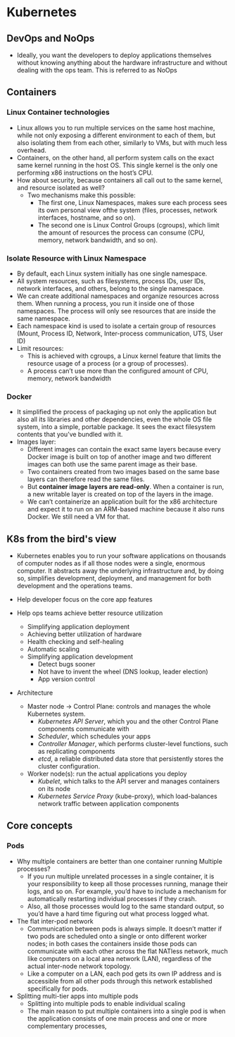 # Kubernetes

## DevOps and NoOps
- Ideally, you want the developers to deploy applications themselves without knowing
anything about the hardware infrastructure and without dealing with the ops
team. This is referred to as NoOps

## Containers
### Linux Container technologies
- Linux allows you to run multiple services on the same host machine, while not only
exposing a different environment to each of them, but also isolating them from each
other, similarly to VMs, but with much less overhead.
- Containers, on the other hand, all perform system calls on the exact same kernel running in the host OS. This single kernel is the only one performing x86 instructions on the host’s CPU.
- How about security, because containers all call out to the same kernel, and resource isolated as well?
    - Two mechanisms make this possible:
        - The first one, Linux Namespaces, makes sure each process sees its own personal view ofthe system (files, processes, network interfaces, hostname, and so on). 
        - The second one is Linux Control Groups (cgroups), which limit the amount of resources the process can consume (CPU, memory, network bandwidth, and so on).
### Isolate Resource with Linux Namespace
- By default, each Linux system initially has one single namespace. 
- All system resources, such as filesystems, process IDs, user IDs, network interfaces, and others, belong to the single namespace.
- We can create additional namespaces and organize resources across them. When running a process, you run it inside one of those namespaces. The process will only see resources that are inside the same namespace.
- Each namespace kind is used to isolate a certain group of resources (Mount, Process ID, Network, Inter-process communication, UTS, User ID)
- Limit resources:
    - This is achieved with cgroups, a Linux kernel feature that limits the resource usage of a process (or a group of processes).
    - A process
can’t use more than the configured amount of CPU, memory, network bandwidth

### Docker
 - It simplified the process of packaging up not only the application but also all its libraries and other dependencies, even the whole OS file system, into a simple, portable package. It sees the exact filesystem contents that you’ve bundled with it.
 - Images layer:
    - Different images can contain the exact same layers because every Docker image is built on top of another image and two different images can both use the same parent image as their base.
    - Two containers created from two images based on the same base layers can therefore read the same files. 
    - But **container image layers are read-only**. When a container is run, a new writable layer is created on top of the layers in the image.
    - We can’t containerize an application built for the x86 architecture and expect it to run on an ARM-based machine because it also runs Docker. We still need a VM for that.

## K8s from the bird's view
- Kubernetes enables you to run your software applications on thousands of computer
nodes as if all those nodes were a single, enormous computer. It abstracts away
the underlying infrastructure and, by doing so, simplifies development, deployment,
and management for both development and the operations teams.
- Help developer focus on the core app features
- Help ops teams achieve better resource utilization
    - Simplifying application deployment
    - Achieving better utilization of hardware
    - Health checking and self-healing
    - Automatic scaling
    - Simplifying application development
        - Detect bugs sooner
        - Not have to invent the wheel (DNS lookup, leader election)
        - App version control

- Architecture
    - Master node -> Control Plane: controls and manages the whole Kubernetes system.
        - *Kubernetes API Server*, which you and the other Control Plane components communicate with
        - *Scheduler*, which schedules your apps
        - *Controller Manager*, which performs cluster-level functions, such as replicating components
        - *etcd*, a reliable distributed data store that persistently stores the cluster configuration.
    - Worker node(s): run the actual applications you deploy
        - *Kubelet*, which talks to the API server and manages containers on its node
        - *Kubernetes Service Proxy* (kube-proxy), which load-balances network traffic between application components

## Core concepts
### Pods
 - Why multiple containers are better than one container running
Multiple processes?
    - If you run multiple unrelated processes in a single container, it is your responsibility to keep all those processes running, manage their logs, and so on. For example, you’d have to include a mechanism for automatically restarting individual processes if they crash. 
    - Also, all those processes would log to the same standard output, so you’d have a hard time figuring out what process logged what.
 - The flat inter-pod network
    - Communication between pods is always simple. 
    It doesn’t matter if two pods are scheduled onto a single or onto different worker nodes; in both cases the containers inside those pods can communicate with each other across the flat NATless network, much like computers on a local area network (LAN), regardless of the actual inter-node network topology. 
    - Like a computer on a LAN, each pod gets its own IP address and is accessible from all other pods through this network established specifically for pods.
- Splitting multi-tier apps into multiple pods
    - Splitting into multiple pods to enable individual scaling
    - The main reason to put multiple containers into a single pod is when the application consists of one main process and one or more complementary processes,